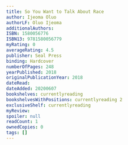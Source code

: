 ```yaml
---
title: So You Want to Talk About Race
author: Ijeoma Oluo
authorLF: Oluo Ijeoma
additionalAuthors: 
ISBN: 1580056776
ISBN13: 9781580056779
myRating: 0
averageRating: 4.5
publisher: Seal Press
binding: Hardcover
numberOfPages: 248
yearPublished: 2018
originalPublicationYear: 2018
dateRead: 
dateAdded: 20200607
bookshelves: currentlyreading
bookshelvesWithPositions: currentlyreading 2
exclusiveShelf: currentlyreading
myReview: 
spoiler: null
readCount: 1
ownedCopies: 0
tags: []
---
```


